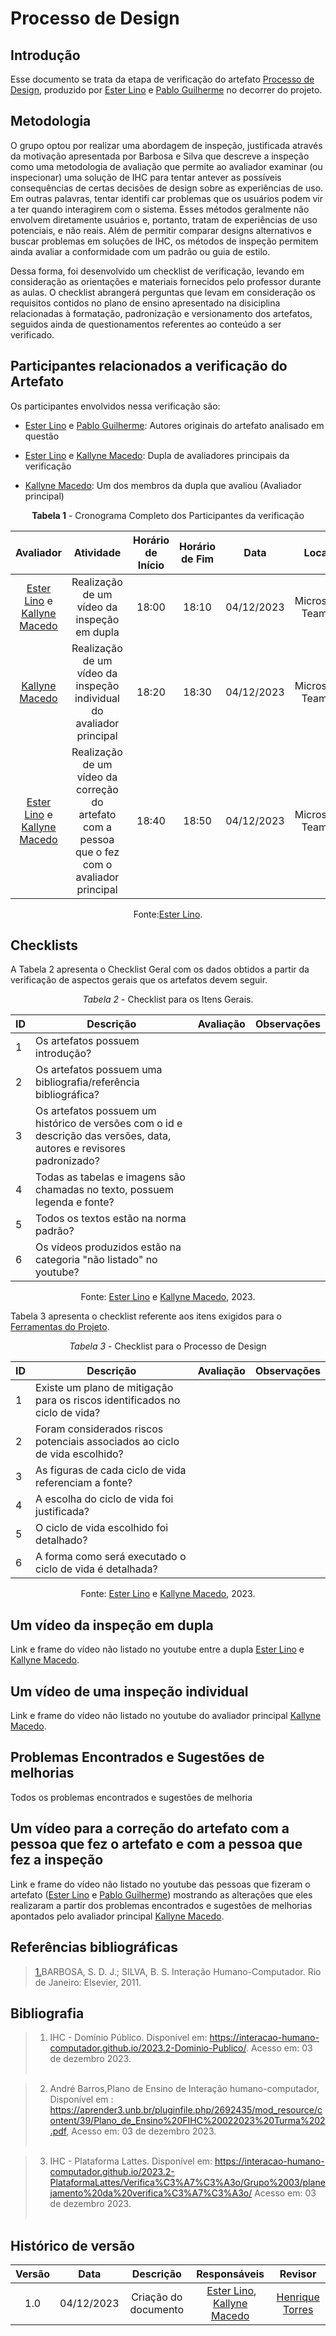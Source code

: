 # **Processo de Design**

## Introdução

Esse documento se trata da etapa de verificação do artefato [Processo de Design](https://interacao-humano-computador.github.io/2023.2-OnlineJudge/primeira-entrega/processo-design/), produzido por [Ester Lino](https://github.com/esteerlino) e [Pablo Guilherme](https://github.com/PabloGJBS)  no decorrer do projeto.

## Metodologia

O grupo optou por realizar uma abordagem de inspeção, justificada através da motivação apresentada por Barbosa e Silva que descreve a inspeção como uma metodologia de avaliação que permite ao avaliador examinar (ou inspecionar) uma solução de IHC para tentar antever as possíveis consequências de certas decisões de design sobre as experiências de uso. Em outras palavras, tentar identifi car problemas que os usuários podem vir a ter quando interagirem com o sistema. Esses métodos geralmente não envolvem diretamente usuários e, portanto, tratam de experiências de uso potenciais, e não reais. Além de permitir comparar designs alternativos e buscar problemas em soluções de IHC, os métodos de inspeção permitem ainda avaliar a conformidade com um padrão ou guia de estilo.

Dessa forma, foi desenvolvido um checklist de verificação, levando em consideração as orientações e materiais fornecidos pelo professor durante as aulas. O checklist abrangerá perguntas que levam em consideração os requisitos contidos no plano de ensino apresentado na disiciplina relacionadas à formatação, padronização e versionamento dos artefatos, seguidos ainda de questionamentos referentes ao conteúdo a ser verificado.

## Participantes relacionados a verificação do Artefato

Os participantes envolvidos nessa verificação são:

- [Ester Lino](https://github.com/esteerlino) e [Pablo Guilherme](https://github.com/PabloGJBS): Autores originais do artefato analisado em questão

- [Ester Lino](https://github.com/esteerlino) e  [Kallyne Macedo](https://github.com/kalipassos): Dupla de avaliadores principais da verificação

- [Kallyne Macedo](https://github.com/kalipassos): Um dos membros da dupla que avaliou (Avaliador principal)

<center>

**Tabela 1** - Cronograma Completo dos Participantes da verificação

|                                             Avaliador                                              |                                            Atividade                                            | Horário de Início | Horário de Fim |    Data    |      Local      |
| :------------------------------------------------------------------------------------------------: | :---------------------------------------------------------------------------------------------: | :---------------: | :------------: | :--------: | :-------------: |
| [Ester Lino](https://github.com/esteerlino) e  [Kallyne Macedo](https://github.com/kalipassos) |                           Realização de um vídeo da inspeção em dupla                           |       18:00      |     18:10      | 04/12/2023 | Microsoft Teams |
|                          [Kallyne Macedo](https://github.com/kalipassos)                          |              Realização de um vídeo da inspeção individual do avaliador principal               |       18:20       |     18:30     | 04/12/2023 | Microsoft Teams |
| [Ester Lino](https://github.com/esteerlino) e  [Kallyne Macedo](https://github.com/kalipassos)  | Realização de um vídeo da correção do artefato com a pessoa que o fez com o avaliador principal |       18:40       |    18:50      | 04/12/2023 | Microsoft Teams |

Fonte:[Ester Lino](https://github.com/esteerlino).

</center>

## Checklists

A Tabela 2 apresenta o Checklist Geral com os dados obtidos a partir da verificação de aspectos gerais que os artefatos devem seguir.

<center>

_Tabela 2_ - Checklist para os Itens Gerais.

|  ID  |  Descrição  |  Avaliação  |  Observações  |
|  --- | ----------- | ----------- | ------------- |
| 1   | Os artefatos possuem introdução? |   |   |
| 2   | Os artefatos possuem uma bibliografia/referência bibliográfica? |  |   |
| 3   | Os artefatos possuem um histórico de versões com o id e descrição das versões, data, autores e revisores padronizado? |  |   |
| 4   | Todas as tabelas e imagens são chamadas no texto, possuem legenda e fonte? |  |    |
| 5   | Todos os textos estão na norma padrão? |  |   |
| 6   | Os vídeos produzidos estão na categoria "não listado" no youtube?  |   |  |

Fonte: [Ester Lino](https://github.com/esteerlino) e [Kallyne Macedo](https://github.com/kalipassos), 2023.

</center>

Tabela 3 apresenta o checklist referente aos itens exigidos para o [Ferramentas do Projeto](https://interacao-humano-computador.github.io/2023.2-OnlineJudge/primeira-entrega/ferramentas/).

<center>

_Tabela 3_ - Checklist para o Processo de Design

| ID  | Descrição                                                                                                          | Avaliação | Observações |
| --- | ------------------------------------------------------------------------------------------------------------------ | --------- | ----------- |
| 1   | Existe um plano de mitigação para os riscos identificados no ciclo de vida?                                        |           |             |
| 2   | Foram considerados riscos potenciais associados ao ciclo de vida escolhido?                                        |           |             |
| 3   | As figuras de cada ciclo de vida referenciam a fonte?                                                              |           |             |
| 4   | A escolha do ciclo de vida foi justificada?                                                                        |           |             |
| 5   | O ciclo de vida escolhido foi detalhado?                                                                           |           |             |
| 6  | A forma como será executado o ciclo de vida é detalhada?                                                            |           |             |

Fonte: [Ester Lino](https://github.com/esteerlino) e [Kallyne Macedo](https://github.com/kalipassos), 2023.

</center>

## Um vídeo da inspeção em dupla

Link e frame do vídeo não listado no youtube entre a dupla [Ester Lino](https://github.com/esteerlino) e [Kallyne Macedo](https://github.com/kalipassos).

## Um vídeo de uma inspeção individual

Link e frame do vídeo não listado no youtube do avaliador principal [Kallyne Macedo](https://github.com/kalipassos).

## Problemas Encontrados e Sugestões de melhorias

Todos os problemas encontrados e sugestões de melhoria

## Um vídeo para a correção do artefato com a pessoa que fez o artefato e com a pessoa que fez a inspeção

Link e frame do vídeo não listado no youtube das pessoas que fizeram o artefato ([Ester Lino](https://github.com/esteerlino) e [Pablo Guilherme](https://github.com/PabloGJBS)) mostrando as alterações que eles realizaram a partir dos problemas encontrados e sugestões de melhorias apontados pelo avaliador principal [Kallyne Macedo](https://github.com/kalipassos).

## Referências bibliográficas

> <a id="REF1" href="#anchor_1">1.</a>BARBOSA, S. D. J.; SILVA, B. S. Interação Humano-Computador. Rio de Janeiro: Elsevier, 2011.<br>

## Bibliografia

> 1. IHC - Domínio Público. Disponível em: https://interacao-humano-computador.github.io/2023.2-Dominio-Publico/. Acesso em: 03 de dezembro 2023.<br></br>

> 2. André Barros,Plano de Ensino de Interação humano-computador, Disponível em : https://aprender3.unb.br/pluginfile.php/2692435/mod_resource/content/39/Plano_de_Ensino%20FIHC%20022023%20Turma%202.pdf, Acesso em: 03 de dezembro 2023.<br></br>

> 3. IHC - Plataforma Lattes. Disponível em: https://interacao-humano-computador.github.io/2023.2-PlataformaLattes/Verifica%C3%A7%C3%A3o/Grupo%2003/planejamento%20da%20verifica%C3%A7%C3%A3o/ Acesso em: 03 de dezembro 2023.<br></br>

## Histórico de versão

| Versão |    Data    |                 Descrição                  |                   Responsáveis                    |                   Revisor                   |
| :----: | :--------: | :----------------------------------------: | :-----------------------------------------------: | :-----------------------------------------: |
|  1.0   | 04/12/2023 | Criação do documento |  [Ester Lino](https://github.com/esteerlino), [Kallyne Macedo](https://github.com/kalipassos) | [Henrique Torres](https://github.com/henriqtorresl) |